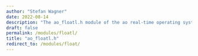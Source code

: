 ```yaml
---
author: "Stefan Wagner"
date: 2022-08-14
description: "The ao_floatl.h module of the ao real-time operating system."
draft: false
permalink: /modules/floatl/
title: "ao_floatl.h"
redirect_to: /modules/float/
---
```


